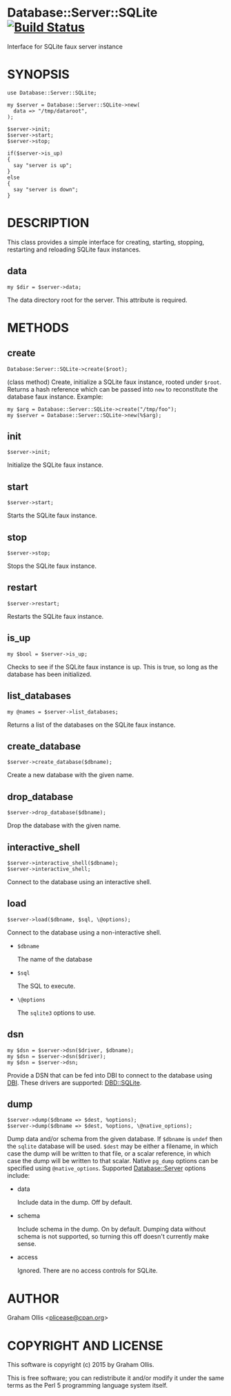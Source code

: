 # Database::Server::SQLite [![Build Status](https://secure.travis-ci.org/plicease/Database-Server-SQLite.png)](http://travis-ci.org/plicease/Database-Server-SQLite)

Interface for SQLite faux server instance

# SYNOPSIS

    use Database::Server::SQLite;
    
    my $server = Database::Server::SQLite->new(
      data => "/tmp/dataroot",
    );
    
    $server->init;
    $server->start;
    $server->stop;
    
    if($server->is_up)
    {
      say "server is up";
    }
    else
    {
      say "server is down";
    }

# DESCRIPTION

This class provides a simple interface for creating, starting, stopping,
restarting and reloading SQLite faux instances.

## data

    my $dir = $server->data;

The data directory root for the server.  This
attribute is required.

# METHODS

## create

    Database:Server::SQLite->create($root);

(class method)
Create, initialize a SQLite faux instance, rooted under `$root`.  Returns
a hash reference which can be passed into `new` to reconstitute the 
database faux instance.  Example:

    my $arg = Database::Server::SQLite->create("/tmp/foo");
    my $server = Database::Server::SQLite->new(%$arg);

## init

    $server->init;

Initialize the SQLite faux instance.

## start

    $server->start;

Starts the SQLite faux instance.

## stop

    $server->stop;

Stops the SQLite faux instance.

## restart

    $server->restart;

Restarts the SQLite faux instance.

## is\_up

    my $bool = $server->is_up;

Checks to see if the SQLite faux instance is up.
This is true, so long as the database has been initialized.

## list\_databases

    my @names = $server->list_databases;

Returns a list of the databases on the SQLite faux instance.

## create\_database

    $server->create_database($dbname);

Create a new database with the given name.

## drop\_database

    $server->drop_database($dbname);

Drop the database with the given name.

## interactive\_shell

    $server->interactive_shell($dbname);
    $server->interactive_shell;

Connect to the database using an interactive shell.

## load

    $server->load($dbname, $sql, \@options);

Connect to the database using a non-interactive shell.

- `$dbname`

    The name of the database

- `$sql`

    The SQL to execute.

- `\@options`

    The `sqlite3` options to use.

## dsn

    my $dsn = $server->dsn($driver, $dbname);
    my $dsn = $server->dsn($driver);
    my $dsn = $server->dsn;

Provide a DSN that can be fed into DBI to connect to the database using [DBI](https://metacpan.org/pod/DBI).  These drivers are supported: [DBD::SQLite](https://metacpan.org/pod/DBD::SQLite).

## dump

    $server->dump($dbname => $dest, %options);
    $server->dump($dbname => $dest, %options, \@native_options);

Dump data and/or schema from the given database.  If `$dbname` is `undef`
then the `sqlite` database will be used.  `$dest` may be either
a filename, in which case the dump will be written to that file, or a
scalar reference, in which case the dump will be written to that scalar.
Native `pg_dump` options can be specified using `@native_options`.
Supported [Database::Server](https://metacpan.org/pod/Database::Server) options include:

- data

    Include data in the dump.  Off by default.

- schema

    Include schema in the dump.  On by default.
    Dumping data without schema is not supported, so
    turning this off doesn't currently make sense.

- access

    Ignored.  There are no access controls for SQLite.

# AUTHOR

Graham Ollis &lt;plicease@cpan.org>

# COPYRIGHT AND LICENSE

This software is copyright (c) 2015 by Graham Ollis.

This is free software; you can redistribute it and/or modify it under
the same terms as the Perl 5 programming language system itself.
